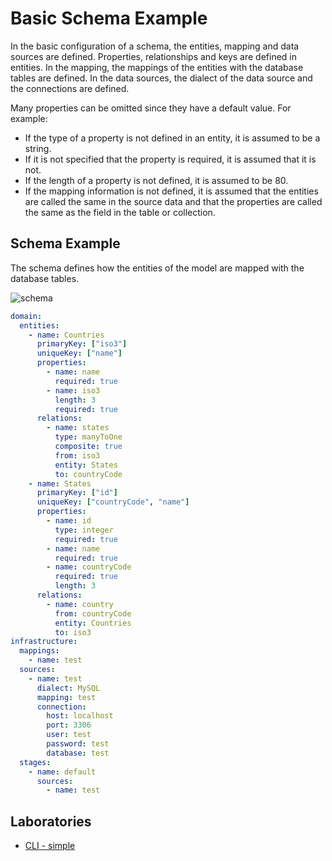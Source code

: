 # Basic Schema Example

In the basic configuration of a schema, the entities, mapping and data sources are defined.
Properties, relationships and keys are defined in entities.
In the mapping, the mappings of the entities with the database tables are defined.
In the data sources, the dialect of the data source and the connections are defined.

Many properties can be omitted since they have a default value.
For example:

- If the type of a property is not defined in an entity, it is assumed to be a string.
- If it is not specified that the property is required, it is assumed that it is not.
- If the length of a property is not defined, it is assumed to be 80.
- If the mapping information is not defined, it is assumed that the entities are called the same in the source data and that the properties are called the same as the field in the table or collection.

## Schema Example

The schema defines how the entities of the model are mapped with the database tables.

![schema](https://raw.githubusercontent.com/lambda-orm/lambdaorm/HEAD/images/schema.svg)

```yaml
domain:
  entities:
    - name: Countries
      primaryKey: ["iso3"]
      uniqueKey: ["name"]
      properties:
        - name: name
          required: true
        - name: iso3
          length: 3
          required: true
      relations:
        - name: states
          type: manyToOne
          composite: true
          from: iso3
          entity: States
          to: countryCode
    - name: States
      primaryKey: ["id"]
      uniqueKey: ["countryCode", "name"]
      properties:
        - name: id
          type: integer
          required: true
        - name: name
          required: true
        - name: countryCode
          required: true
          length: 3
      relations:
        - name: country
          from: countryCode
          entity: Countries
          to: iso3
infrastructure:
  mappings:
    - name: test          
  sources:
    - name: test
      dialect: MySQL
      mapping: test
      connection:
        host: localhost
        port: 3306
        user: test
        password: test
        database: test
  stages:
    - name: default
      sources:
        - name: test
```

## Laboratories

- [CLI - simple](https://github.com/lambda-orm/lambdaorm-labs/tree/main/labs/cli/01-simple)
